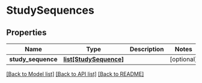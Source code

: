 # StudySequences

## Properties
Name | Type | Description | Notes
------------ | ------------- | ------------- | -------------
**study_sequence** | [**list[StudySequence]**](StudySequence.md) |  | [optional] 

[[Back to Model list]](../README.md#documentation-for-models) [[Back to API list]](../README.md#documentation-for-api-endpoints) [[Back to README]](../README.md)


